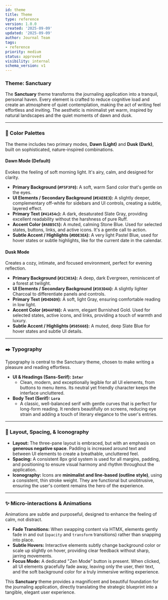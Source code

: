 ```yaml
---
id: theme
title: Theme
type: reference
version: 1.0.0
created: '2025-09-09'
updated: '2025-09-09'
author: Journal Team
tags:
- reference
priority: medium
status: approved
visibility: internal
schema_version: v1
---
```


### **Theme: Sanctuary**

The **Sanctuary** theme transforms the journaling application into a tranquil, personal haven. Every element is crafted to reduce cognitive load and create an atmosphere of quiet contemplation, making the act of writing feel effortless and inviting. The aesthetic is minimalist yet warm, inspired by natural landscapes and the quiet moments of dawn and dusk.

***

### **🎨 Color Palettes**

The theme includes two primary modes, **Dawn (Light)** and **Dusk (Dark)**, built on sophisticated, nature-inspired combinations.

#### **Dawn Mode (Default)**

Evokes the feeling of soft morning light. It's airy, calm, and designed for clarity.

- **Primary Background (`#F5F3F0`):** A soft, warm Sand color that's gentle on the eyes.
- **UI Elements / Secondary Background (`#EAE8E3`):** A slightly deeper, complementary off-white for sidebars and UI controls, creating a subtle, layered effect.
- **Primary Text (`#41454c`):** A dark, desaturated Slate Gray, providing excellent readability without the harshness of pure Ruff.
- **Accent Color (`#A8B5C5`):** A muted, calming Stone Blue. Used for selected states, buttons, links, and active icons. It's a gentle call to action.
- **Subtle Accent / Highlights (`#DDE3EA`):** A very light Pastel Blue, used for hover states or subtle highlights, like for the current date in the calendar.

#### **Dusk Mode**

Creates a cozy, intimate, and focused environment, perfect for evening reflection.

- **Primary Background (`#2C303A`):** A deep, dark Evergreen, reminiscent of a forest at twilight.
- **UI Elements / Secondary Background (`#383D4A`):** A slightly lighter Charcoal to differentiate panels and controls.
- **Primary Text (`#D4D6D9`):** A soft, light Gray, ensuring comfortable reading in low light.
- **Accent Color (`#D4AF8B`):** A warm, elegant Burnished Gold. Used for selected states, active icons, and links, providing a touch of warmth and luxury.
- **Subtle Accent / Highlights (`#505668`):** A muted, deep Slate Blue for hover states and subtle UI details.

***

### **✒️ Typography**

Typography is central to the Sanctuary theme, chosen to make writing a pleasure and reading effortless.

- **UI & Headings (Sans-Serif): `Inter`**
  - Clean, modern, and exceptionally legible for all UI elements, from buttons to menu items. Its neutral yet friendly character keeps the interface uncluttered.
- **Body Text (Serif): `Lora`**
  - A classic, well-balanced serif with gentle curves that is perfect for long-form reading. It renders beautifully on screens, reducing eye strain and adding a touch of literary elegance to the user's entries.

***

### **📐 Layout, Spacing, & Iconography**

- **Layout:** The three-pane layout is embraced, but with an emphasis on **generous negative space**. Padding is increased around text and between UI elements to create a breathable, uncluttered feel.
- **Spacing:** A consistent 8px grid system is used for all margins, padding, and positioning to ensure visual harmony and rhythm throughout the application.
- **Iconography:** Icons are **minimalist and line-based (outline style)**, using a consistent, thin stroke weight. They are functional but unobtrusive, ensuring the user's content remains the hero of the experience.

***

### **✨ Micro-interactions & Animations**

Animations are subtle and purposeful, designed to enhance the feeling of calm, not distract.

- **Fade Transitions:** When swapping content via HTMX, elements gently fade in and out (`opacity` and `transform` transitions) rather than snapping into place.
- **Subtle Hovers:** Interactive elements subtly change background color or scale up slightly on hover, providing clear feedback without sharp, jarring movements.
- **Focus Mode:** A dedicated "Zen Mode" button is present. When clicked, all UI elements gracefully fade away, leaving only the user, their text, and the soft background color for a truly immersive writing experience.

This **Sanctuary** theme provides a magnificent and beautiful foundation for the journaling application, directly translating the strategic blueprint into a tangible, elegant user experience.
